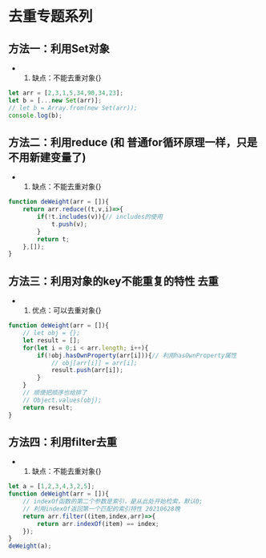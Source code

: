 # 去重专题系列

## 方法一：利用Set对象
* 1. 缺点：不能去重对象{}
```js
let arr = [2,3,1,5,34,90,34,23];
let b = [...new Set(arr)];
// let b = Array.from(new Set(arr));
console.log(b);
```

## 方法二：利用reduce (和 普通for循环原理一样，只是不用新建变量了)
* 1. 缺点：不能去重对象{}
```js
function deWeight(arr = []){
	return arr.reduce((t,v,i)=>{
        if(!t.includes(v)){// includes的使用
            t.push(v);
        }
        return t;
    },[]);
}
```

## 方法三：利用对象的key不能重复的特性 去重  
* 1. 优点：可以去重对象{}
```js
function deWeight(arr = []){
	// let obj = {};
    let result = [];
	for(let i = 0;i < arr.length; i++){
    	if(!obj.hasOwnProperty(arr[i])){// 利用hasOwnProperty属性
        	// obj[arr[i]] = arr[i];
            result.push(arr[i]);
        }
    }
    // 顺便把顺序也给排了
    // Object.values(obj);
    return result;
}
```

## 方法四：利用filter去重
* 1. 缺点：不能去重对象{}
```js
let a = [1,2,3,4,3,2,5];
function deWeight(arr = []){
    // indexOf函数的第二个参数是索引，是从此处开始检索，默认0;
    // 利用indexOf返回第一个匹配的索引特性 20210628晚
    return arr.filter((item,index,arr)=>{
        return arr.indexOf(item) == index;
    });
}
deWeight(a);
```